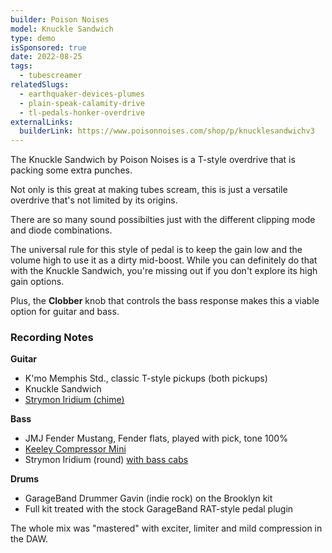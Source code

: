```yaml
---
builder: Poison Noises
model: Knuckle Sandwich
type: demo
isSponsored: true
date: 2022-08-25
tags:
  - tubescreamer
relatedSlugs:
  - earthquaker-devices-plumes
  - plain-speak-calamity-drive
  - tl-pedals-honker-overdrive
externalLinks:
  builderLink: https://www.poisonnoises.com/shop/p/knucklesandwichv3
---
```


The Knuckle Sandwich by Poison Noises is a T-style overdrive that is packing some extra punches.

Not only is this great at making tubes scream, this is just a versatile overdrive that's not limited by its origins.

There are so many sound possibilties just with the different clipping mode and diode combinations.

The universal rule for this style of pedal is to keep the gain low and the volume high to use it as a dirty mid-boost. While you can definitely do that with the Knuckle Sandwich, you're missing out if you don't explore its high gain options.

Plus, the **Clobber** knob that controls the bass response makes this a viable option for guitar and bass.

### Recording Notes

**Guitar**

- K'mo Memphis Std., classic T-style pickups (both pickups)
- Knuckle Sandwich
- [Strymon Iridium (chime)](/demos/strymon-iridium)

**Bass**

- JMJ Fender Mustang, Fender flats, played with pick, tone 100%
- [Keeley Compressor Mini](/demos/keeley-electronics-compressor-mini)
- Strymon Iridium (round) [with bass cabs](/posts/strymon-iridium-bass-ownhammer-ir/)

**Drums**

- GarageBand Drummer Gavin (indie rock) on the Brooklyn kit
- Full kit treated with the stock GarageBand RAT-style pedal plugin

The whole mix was "mastered" with exciter, limiter and mild compression in the DAW.
